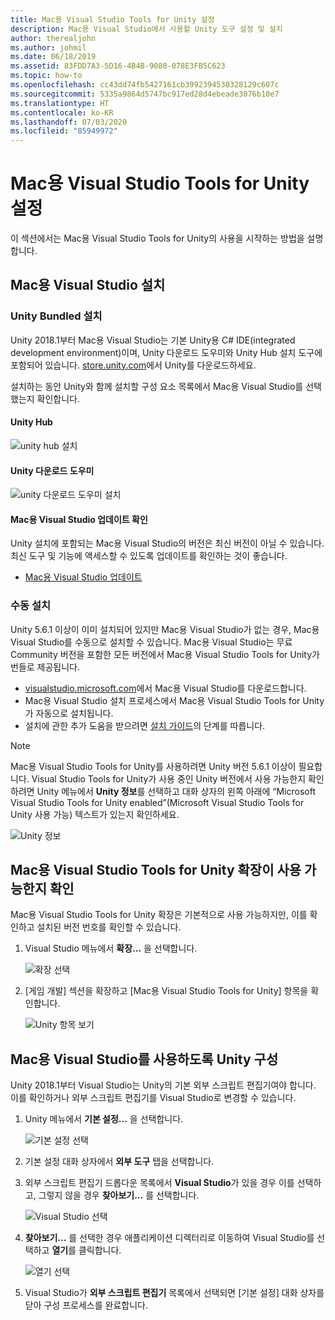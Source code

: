 ```yaml
---
title: Mac용 Visual Studio Tools for Unity 설정
description: Mac용 Visual Studio에서 사용할 Unity 도구 설정 및 설치
author: therealjohn
ms.author: johmil
ms.date: 06/18/2019
ms.assetid: 83FDD7A3-5D16-4B4B-9080-078E3FB5C623
ms.topic: how-to
ms.openlocfilehash: cc43dd74fb5427161cb3992394530328129c607c
ms.sourcegitcommit: 5335a9864d5747bc917ed28d4ebeade3076b10e7
ms.translationtype: HT
ms.contentlocale: ko-KR
ms.lasthandoff: 07/03/2020
ms.locfileid: "85949972"
---
```

# <a name="set-up-visual-studio-for-mac-tools-for-unity"></a>Mac용 Visual Studio Tools for Unity 설정

이 섹션에서는 Mac용 Visual Studio Tools for Unity의 사용을 시작하는 방법을 설명합니다.

## <a name="install-visual-studio-for-mac"></a>Mac용 Visual Studio 설치

### <a name="unity-bundled-installation"></a>Unity Bundled 설치

Unity 2018.1부터 Mac용 Visual Studio는 기본 Unity용 C# IDE(integrated development environment)이며, Unity 다운로드 도우미와 Unity Hub 설치 도구에 포함되어 있습니다. [store.unity.com](https://store.unity.com/)에서 Unity를 다운로드하세요.

설치하는 동안 Unity와 함께 설치할 구성 요소 목록에서 Mac용 Visual Studio를 선택했는지 확인합니다.

#### <a name="unity-hub"></a>Unity Hub

![unity hub 설치](media/setup-vsmac-tools-unity-image7.png)

#### <a name="unity-download-assistant"></a>Unity 다운로드 도우미

![unity 다운로드 도우미 설치](media/setup-vsmac-tools-unity-image8.png)

#### <a name="check-for-updates-to-visual-studio-for-mac"></a>Mac용 Visual Studio 업데이트 확인

Unity 설치에 포함되는 Mac용 Visual Studio의 버전은 최신 버전이 아닐 수 있습니다. 최신 도구 및 기능에 액세스할 수 있도록 업데이트를 확인하는 것이 좋습니다.

* [Mac용 Visual Studio 업데이트](update.md)

### <a name="manual-installation"></a>수동 설치

Unity 5.6.1 이상이 이미 설치되어 있지만 Mac용 Visual Studio가 없는 경우, Mac용 Visual Studio를 수동으로 설치할 수 있습니다. Mac용 Visual Studio는 무료 Community 버전을 포함한 모든 버전에서 Mac용 Visual Studio Tools for Unity가 번들로 제공됩니다.

* [visualstudio.microsoft.com](https://visualstudio.microsoft.com/)에서 Mac용 Visual Studio를 다운로드합니다.
* Mac용 Visual Studio 설치 프로세스에서 Mac용 Visual Studio Tools for Unity가 자동으로 설치됩니다.
* 설치에 관한 추가 도움을 받으려면 [설치 가이드](/visualstudio/mac/installation)의 단계를 따릅니다.

> [!NOTE]
> Mac용 Visual Studio Tools for Unity를 사용하려면 Unity 버전 5.6.1 이상이 필요합니다. Visual Studio Tools for Unity가 사용 중인 Unity 버전에서 사용 가능한지 확인하려면 Unity 메뉴에서 **Unity 정보**를 선택하고 대화 상자의 왼쪽 아래에 “Microsoft Visual Studio Tools for Unity enabled”(Microsoft Visual Studio Tools for Unity 사용 가능) 텍스트가 있는지 확인하세요.
>
> ![Unity 정보](media/setup-vsmac-tools-unity-image3.png)

## <a name="confirm-that-the-visual-studio-for-mac-tools-for-unity-extension-is-enabled"></a>Mac용 Visual Studio Tools for Unity 확장이 사용 가능한지 확인

Mac용 Visual Studio Tools for Unity 확장은 기본적으로 사용 가능하지만, 이를 확인하고 설치된 버전 번호를 확인할 수 있습니다.

1. Visual Studio 메뉴에서 **확장...** 을 선택합니다.

   ![확장 선택](media/setup-vsmac-tools-unity-image1.png)

2. [게임 개발] 섹션을 확장하고 [Mac용 Visual Studio Tools for Unity] 항목을 확인합니다.

   ![Unity 항목 보기](media/setup-vsmac-tools-unity-image2.png)

## <a name="configure-unity-for-use-with-visual-studio-for-mac"></a>Mac용 Visual Studio를 사용하도록 Unity 구성

Unity 2018.1부터 Visual Studio는 Unity의 기본 외부 스크립트 편집기여야 합니다. 이를 확인하거나 외부 스크립트 편집기를 Visual Studio로 변경할 수 있습니다.

1. Unity 메뉴에서 **기본 설정...** 을 선택합니다.

   ![기본 설정 선택](media/setup-vsmac-tools-unity-image4.png)

2. 기본 설정 대화 상자에서 **외부 도구** 탭을 선택합니다.

3. 외부 스크립트 편집기 드롭다운 목록에서 **Visual Studio**가 있을 경우 이를 선택하고, 그렇지 않을 경우 **찾아보기...** 를 선택합니다.

   ![Visual Studio 선택](media/setup-vsmac-tools-unity-image5.png)

4. **찾아보기...** 를 선택한 경우 애플리케이션 디렉터리로 이동하여 Visual Studio를 선택하고 **열기**를 클릭합니다.

   ![열기 선택](media/setup-vsmac-tools-unity-image6.png)

5. Visual Studio가 **외부 스크립트 편집기** 목록에서 선택되면 [기본 설정] 대화 상자를 닫아 구성 프로세스를 완료합니다.
